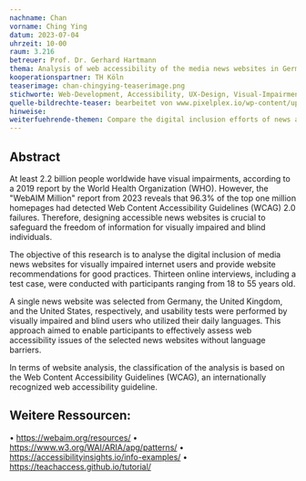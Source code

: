 ```yaml
---
nachname: Chan
vorname: Ching Ying
datum: 2023-07-04
uhrzeit: 10-00
raum: 3.216
betreuer: Prof. Dr. Gerhard Hartmann
thema: Analysis of web accessibility of the media news websites in Germany, the United Kingdom, and the United States
kooperationspartner: TH Köln
teaserimage: chan-chingying-teaserimage.png
stichworte: Web-Development, Accessibility, UX-Design, Visual-Impairment
quelle-bildrechte-teaser: bearbeitet von www.pixelplex.io/wp-content/uploads/2021/01/how-do-blind-people-use-the-internet-main-1600.jpg
hinweise: 
weiterfuehrende-themen: Compare the digital inclusion efforts of news apps on various mobile devices to identify best practices and areas for improvement. | Explore the interaction between different web browsers and assistive technologies, such as screen readers and voice recognition software, and propose modifications to coding practices to enhance accessibility. | Examine the effectiveness of accessibility guidelines and standards, such as WCAG and BITV, on the development of accessible websites, and propose enhancements to address new challenges faced by users with impairments.
---
```


## Abstract

At least 2.2 billion people worldwide have visual impairments, according to a 2019 report by the World Health Organization (WHO). However, the "WebAIM Million" report from 2023 reveals that 96.3% of the top one million homepages had detected Web Content Accessibility Guidelines (WCAG) 2.0 failures. Therefore, designing accessible news websites is crucial to safeguard the freedom of information for visually impaired and blind individuals.

The objective of this research is to analyse the digital inclusion of media news websites for visually impaired internet users and provide website recommendations for good practices. Thirteen online interviews, including a test case, were conducted with participants ranging from 18 to 55 years old.

A single news website was selected from Germany, the United Kingdom, and the United States, respectively, and usability tests were performed by visually impaired and blind users who utilized their daily languages. This approach aimed to enable participants to effectively assess web accessibility issues of the selected news websites without language barriers.

In terms of website analysis, the classification of the analysis is based on the Web Content Accessibility Guidelines (WCAG), an internationally recognized web accessibility guideline.

## Weitere Ressourcen:

• https://webaim.org/resources/
• https://www.w3.org/WAI/ARIA/apg/patterns/
• https://accessibilityinsights.io/info-examples/
• https://teachaccess.github.io/tutorial/
